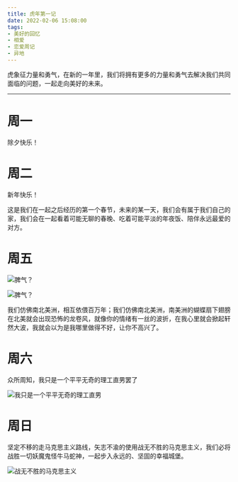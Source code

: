 ```yaml
---
title: 虎年第一记
date: 2022-02-06 15:08:00
tags:
- 美好的回忆
- 相爱
- 恋爱周记
- 异地
---
```


虎象征力量和勇气，在新的一年里，我们将拥有更多的力量和勇气去解决我们共同面临的问题，一起走向美好的未来。

<!-- more -->

<hr>

# 周一

除夕快乐！


# 周二

新年快乐！

这是我们在一起之后经历的第一个春节，未来的某一天，我们会有属于我们自己的家，我们会在一起看着可能无聊的春晚、吃着可能平淡的年夜饭、陪伴永远最爱的对方。


# 周五

![脾气？](01-脾气？-1.png)

![脾气？](01-脾气？-2.png)

我们仿佛南北美洲，相互依偎百万年；我们仿佛南北美洲，南美洲的蝴蝶扇下翅膀在北美就会出现恐怖的龙卷风，就像你的情绪有一丝的波折，在我心里就会掀起轩然大波，我就会以为是我哪里做得不好，让你不高兴了。

# 周六

众所周知，我只是一个平平无奇的理工直男罢了

![我只是一个平平无奇的理工直男](02-我只是一个平平无奇的理工直男.png)


# 周日

坚定不移的走马克思主义路线，矢志不渝的使用战无不胜的马克思主义，我们必将战胜一切妖魔鬼怪牛马蛇神，一起步入永远的、坚固的幸福城堡。

![战无不胜的马克思主义](03-战无不胜的马克思主义.png)

